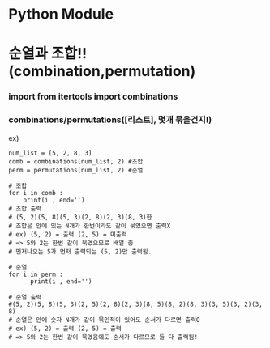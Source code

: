 Python Module
=========================
# 순열과 조합!!(**combination**,permutation)

### import from itertools import combinations

### combinations/permutations([리스트], 몇개 묶을건지!)

ex)

```
num_list = [5, 2, 8, 3]
comb = combinations(num_list, 2) #조합
perm = permutations(num_list, 2) #순열

# 조합
for i in comb :
    print(i , end='')
# 조합 출력
# (5, 2)(5, 8)(5, 3)(2, 8)(2, 3)(8, 3)한
# 조합은 안에 있는 N개가 한번이라도 같이 묶였으면 출력X
# ex) (5, 2) = 출력 (2, 5) = 미출력 
# => 5와 2는 한번 같이 묶였으므로 배열 중 
# 먼저나오는 5가 먼저 출력되는 (5, 2)만 출력됨.

# 순열
for i in perm :
	  print(i , end='')

# 순열 출력
#(5, 2)(5, 8)(5, 3)(2, 5)(2, 8)(2, 3)(8, 5)(8, 2)(8, 3)(3, 5)(3, 2)(3, 8)
# 순열은 안에 숫자 N개가 같이 묶인적이 있어도 순서가 다르면 출력O
# ex) (5, 2) = 출력 (2, 5) = 출력 
# => 5와 2는 한번 같이 묶였음에도 순서가 다르므로 둘 다 출력됨!
```
